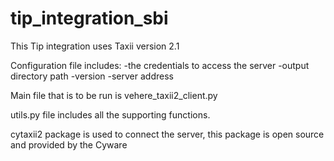# tip_integration_sbi

This Tip integration uses Taxii version 2.1

Configuration file includes: 
-the credentials to access the server
-output directory path
-version
-server address

Main file that is to be run is vehere_taxii2_client.py

utils.py file includes all the supporting functions.

cytaxii2 package is used to connect the server, this package is open source and provided by the Cyware


